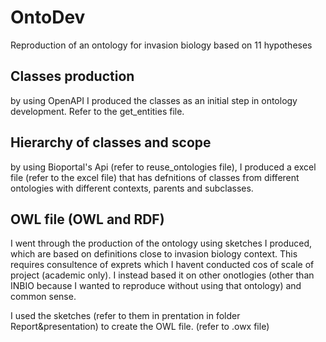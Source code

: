 # OntoDev
Reproduction of an ontology for invasion biology based on 11 hypotheses

## Classes production
by using OpenAPI I produced the classes as an initial step in ontology development. Refer to the get_entities file.

## Hierarchy of classes and scope
by using Bioportal's Api (refer to reuse_ontologies file), I produced a excel file (refer to the excel file) that has defnitions of classes from different ontologies with different contexts, parents and subclasses.

## OWL file (OWL and RDF)
I went through the production of the ontology using sketches I produced, which are based on definitions close to invasion biology context. This requires consultence of exprets which I havent conducted cos of scale of project (academic only). I instead based it on other onotlogies (other than INBIO because I wanted to reproduce without using that ontology) and common sense.

I used the sketches (refer to them in prentation in folder Report&presentation) to create the OWL file. (refer to .owx file)
